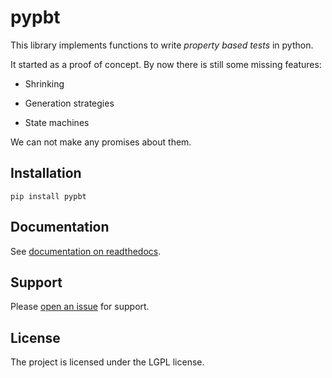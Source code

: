 # pypbt

This library implements functions to write _property based tests_ in
python.

It started as a proof of concept. By now there is still some missing
features:

  - Shrinking
  
  - Generation strategies
  
  - State machines
  
We can not make any promises about them.


## Installation

```
pip install pypbt
```

## Documentation

See [documentation on readthedocs](htpps://pypbt.readthedocs.io/en/latest/).

## Support

Please [open an issue](https://github.com/cabrero/pypbt/issues) for support.

## License

The project is licensed under the LGPL license.
